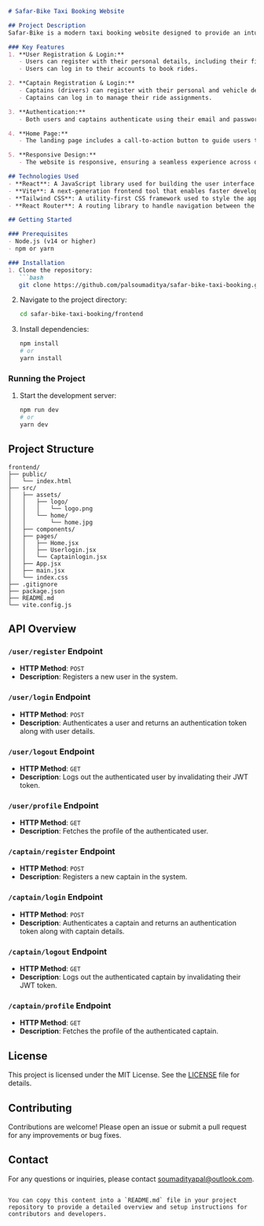 
```markdown
# Safar-Bike Taxi Booking Website

## Project Description
Safar-Bike is a modern taxi booking website designed to provide an intuitive platform for both users (passengers) and captains (drivers). The system enables users to book rides easily while allowing captains to log in and manage their ride information. The website is designed with React and Vite, offering a smooth user experience with dynamic navigation, authentication, and registration features for both user types. 

### Key Features
1. **User Registration & Login:**
   - Users can register with their personal details, including their first name, last name, email, and password.
   - Users can log in to their accounts to book rides.

2. **Captain Registration & Login:**
   - Captains (drivers) can register with their personal and vehicle details, such as vehicle type, number plate, and capacity.
   - Captains can log in to manage their ride assignments.

3. **Authentication:**
   - Both users and captains authenticate using their email and password, receiving JWT tokens to access protected routes and services.

4. **Home Page:**
   - The landing page includes a call-to-action button to guide users to the login page, offering an inviting and easy-to-navigate interface.

5. **Responsive Design:**
   - The website is responsive, ensuring a seamless experience across different devices.

## Technologies Used
- **React**: A JavaScript library used for building the user interface.
- **Vite**: A next-generation frontend tool that enables faster development with its hot module replacement.
- **Tailwind CSS**: A utility-first CSS framework used to style the application with custom designs and layouts.
- **React Router**: A routing library to handle navigation between the various pages, such as Home, User Login, and Captain Login.

## Getting Started

### Prerequisites
- Node.js (v14 or higher)
- npm or yarn

### Installation
1. Clone the repository:
   ```bash
   git clone https://github.com/palsoumaditya/safar-bike-taxi-booking.git
   ```
2. Navigate to the project directory:
   ```bash
   cd safar-bike-taxi-booking/frontend
   ```
3. Install dependencies:
   ```bash
   npm install
   # or
   yarn install
   ```

### Running the Project
1. Start the development server:
   ```bash
   npm run dev
   # or
   yarn dev
   ```

## Project Structure
```plaintext
frontend/
├── public/
│   └── index.html
├── src/
│   ├── assets/
│   │   ├── logo/
│   │   │   └── logo.png
│   │   └── home/
│   │       └── home.jpg
│   ├── components/
│   ├── pages/
│   │   ├── Home.jsx
│   │   ├── Userlogin.jsx
│   │   └── Captainlogin.jsx
│   ├── App.jsx
│   ├── main.jsx
│   └── index.css
├── .gitignore
├── package.json
├── README.md
└── vite.config.js
```

## API Overview

### `/user/register` Endpoint
- **HTTP Method**: `POST`
- **Description**: Registers a new user in the system.

### `/user/login` Endpoint
- **HTTP Method**: `POST`
- **Description**: Authenticates a user and returns an authentication token along with user details.

### `/user/logout` Endpoint
- **HTTP Method**: `GET`
- **Description**: Logs out the authenticated user by invalidating their JWT token.

### `/user/profile` Endpoint
- **HTTP Method**: `GET`
- **Description**: Fetches the profile of the authenticated user.

### `/captain/register` Endpoint
- **HTTP Method**: `POST`
- **Description**: Registers a new captain in the system.

### `/captain/login` Endpoint
- **HTTP Method**: `POST`
- **Description**: Authenticates a captain and returns an authentication token along with captain details.

### `/captain/logout` Endpoint
- **HTTP Method**: `GET`
- **Description**: Logs out the authenticated captain by invalidating their JWT token.

### `/captain/profile` Endpoint
- **HTTP Method**: `GET`
- **Description**: Fetches the profile of the authenticated captain.

## License
This project is licensed under the MIT License. See the [LICENSE](LICENSE) file for details.

## Contributing
Contributions are welcome! Please open an issue or submit a pull request for any improvements or bug fixes.

## Contact
For any questions or inquiries, please contact [soumadityapal@outlook.com](mailto:soumadityapal@outlook.com).
```

You can copy this content into a `README.md` file in your project repository to provide a detailed overview and setup instructions for contributors and developers.
